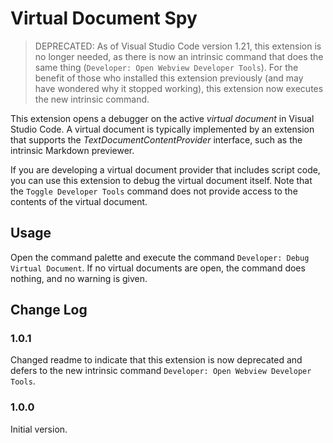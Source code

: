 # Virtual Document Spy
> DEPRECATED: As of Visual Studio Code version 1.21, this extension is no longer needed, as there is now an intrinsic command that does the same thing (`Developer: Open Webview Developer Tools`). For the benefit of those who installed this extension previously (and may have wondered why it stopped working), this extension now executes the new intrinsic command.

This extension opens a debugger on the active *virtual document* in Visual Studio Code. A virtual document is typically implemented by an extension that supports the *TextDocumentContentProvider* interface, such as the intrinsic Markdown previewer.

If you are developing a virtual document provider that includes script code, you can use this extension to debug the virtual document itself. Note that the `Toggle Developer Tools` command does not provide access to the contents of the virtual document.

## Usage
Open the command palette and execute the command `Developer: Debug Virtual Document`. If no virtual documents are open, the command does nothing, and no warning is given.

## Change Log
### 1.0.1
Changed readme to indicate that this extension is now deprecated and defers to the new intrinsic command `Developer: Open Webview Developer Tools`.

### 1.0.0
Initial version.
